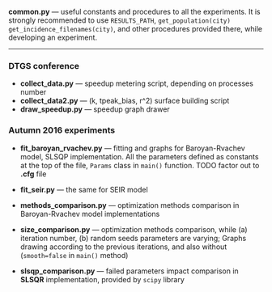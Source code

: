 

**common.py** — useful constants and procedures to all the experiments.
    It is strongly recommended to use `RESULTS_PATH`, `get_population(city)`
    `get_incidence_filenames(city)`, and other procedures provided there,
    while developing an experiment.

***************

### DTGS conference
* **collect_data.py** — speedup metering script, depending on processes number
* **collect_data2.py** — (k, tpeak_bias, r^2) surface building script
* **draw_speedup.py** — speedup graph drawer

### Autumn 2016 experiments
* **fit_baroyan_rvachev.py** — fitting and graphs for Baroyan-Rvachev model,
    SLSQP implementation. All the parameters defined as constants at the top of
    the file, `Params` class in `main()` function. TODO factor out to **.cfg** file
* **fit_seir.py** — the same for SEIR model

* **methods_comparison.py** — optimization methods comparison in
    Baroyan-Rvachev model implementations
* **size_comparison.py** — optimization methods comparison, while
    (а) iteration number, (b) random seeds parameters are varying;
    Graphs drawing according to the previous iterations, and also
    without (`smooth=false` in `main()` method)
* **slsqp_comparison.py** — failed parameters impact comparison in **SLSQR**
    implementation, provided by `scipy` library
